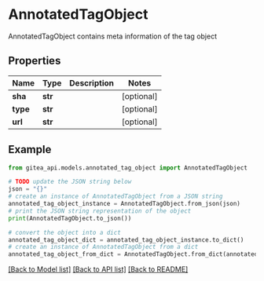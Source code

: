 # AnnotatedTagObject

AnnotatedTagObject contains meta information of the tag object

## Properties

Name | Type | Description | Notes
------------ | ------------- | ------------- | -------------
**sha** | **str** |  | [optional] 
**type** | **str** |  | [optional] 
**url** | **str** |  | [optional] 

## Example

```python
from gitea_api.models.annotated_tag_object import AnnotatedTagObject

# TODO update the JSON string below
json = "{}"
# create an instance of AnnotatedTagObject from a JSON string
annotated_tag_object_instance = AnnotatedTagObject.from_json(json)
# print the JSON string representation of the object
print(AnnotatedTagObject.to_json())

# convert the object into a dict
annotated_tag_object_dict = annotated_tag_object_instance.to_dict()
# create an instance of AnnotatedTagObject from a dict
annotated_tag_object_from_dict = AnnotatedTagObject.from_dict(annotated_tag_object_dict)
```
[[Back to Model list]](../README.md#documentation-for-models) [[Back to API list]](../README.md#documentation-for-api-endpoints) [[Back to README]](../README.md)


